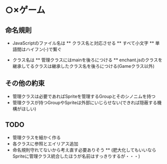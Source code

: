 # ○×ゲーム

## 命名規則
* JavaScriptのファイル名は
** クラス名と対応させる
** すべて小文字
** 単語間はハイフン(-)で繋ぐ

* クラス名は
** 管理クラスにはmainを後ろにつける
** enchant.jsのクラスを継承してるクラスは継承したクラス名を後ろにつける(Gameクラス以外)

## その他の約束
* 管理クラスは必要であればSpriteを管理するGroupとそのシノニムを持つ
* 管理クラスが持つGroupやSpriteは外部にいじらせない(できれば隠蔽する機構がほしい)

## TODO
* 管理クラスを細かく作る
* 各クラスに参照とエイリアス追加
* 命名規則守れてないから考え直す必要ありそう
** (肥大化してもいいならSpriteに管理クラス統合したほうが名前はすっきりするが・・・)
